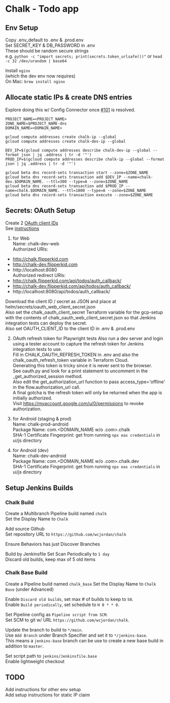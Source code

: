 # Chalk - Todo app

## Env Setup
Copy .env_default to .env & .prod.env  
Set SECRET_KEY & DB_PASSWORD in .env  
  These should be random secure strings  
  e.g. `python -c "import secrets; print(secrets.token_urlsafe())"`
  or `head -c 32 /dev/urandom | base64`
  
Install `nginx`  
(which the dev env now requires)  
On Mac: `brew install nginx`

## Allocate static IPs & create DNS entries
Explore doing this w/ Config Connector once [#101](https://github.com/GoogleCloudPlatform/k8s-config-connector/issues/101) is resolved.

```
PROJECT_NAME=<PROJECT_NAME>
ZONE_NAME=$PROJECT_NAME-dns
DOMAIN_NAME=<DOMAIN_NAME>

gcloud compute addresses create chalk-ip --global
gcloud compute addresses create chalk-dev-ip --global

DEV_IP=$(gcloud compute addresses describe chalk-dev-ip --global --format json | jq .address | tr -d '"')
PROD_IP=$(gcloud compute addresses describe chalk-ip --global --format json | jq .address | tr -d '"')

gcloud beta dns record-sets transaction start --zone=$ZONE_NAME
gcloud beta dns record-sets transaction add $DEV_IP --name=chalk-dev.$DOMAIN_NAME. --ttl=300 --type=A --zone=$ZONE_NAME
gcloud beta dns record-sets transaction add $PROD_IP --name=chalk.$DOMAIN_NAME. --ttl=1800 --type=A --zone=$ZONE_NAME
gcloud beta dns record-sets transaction execute --zone=$ZONE_NAME

```

## Secrets: OAuth Setup
Create 2 [OAuth client IDs](https://console.cloud.google.com/apis/credentials)  
See [instructions](https://docs.expo.dev/guides/authentication/#google)  

1) for Web  
Name: chalk-dev-web  
Authorized URIs:  
- http://chalk.flipperkid.com  
- http://chalk-dev.flipperkid.com  
- http://localhost:8080  
Authorized redirect URIs:   
- http://chalk.flipperkid.com/api/todos/auth_callback/  
- http://chalk-dev.flipperkid.com/api/todos/auth_callback/  
- http://localhost:8080/api/todos/auth_callback/  

Download the client ID / secret as JSON and place at helm/secrets/oauth_web_client_secret.json  
Also set the chalk_oauth_client_secret Terraform variable for the gcp-setup with the contents of chalk_oauth_web_client_secret.json so that Jenkins integration tests can deploy the secret.  
Also set OAUTH_CLIENT_ID to the client ID in .env & .prod.env

2) OAuth refresh token for Playwright tests
Also run a dev server and login using a tester account to capture the refresh token for Jenkins integration tests to use.  
Fill in CHALK_OAUTH_REFRESH_TOKEN in .env and also the chalk_oauth_refresh_token variable in Terraform Cloud.  
Generating this token is tricky since it is never sent to the browser.  
See oauth.py and look for a print statement to uncomment in the \_get_authorized_session method.  
Also edit the get_authorization_url function to pass access_type='offline' in the flow.authorization_url call.  
A final gotcha is the refresh token will only be returned when the app is initially authorized.  
Visit https://myaccount.google.com/u/0/permissions to revoke authorization.  

3) for Android (staging & prod)  
Name: chalk-prod-android  
Package Name: com.<DOMAIN_NAME w/o .com>.chalk  
SHA-1 Certificate Fingerprint: get from running `npx eas credentials` in ui/js directory  

4) for Android (dev)  
Name: chalk-dev-android  
Package Name: com.<DOMAIN_NAME w/o .com>.chalk.dev  
SHA-1 Certificate Fingerprint: get from running `npx eas credentials` in ui/js directory  

## Setup Jenkins Builds
### Chalk Build
Create a Multibranch Pipeline build named `chalk`  
Set the Display Name to `Chalk`

Add source Github  
Set repository URL to `https://github.com/wcjordan/chalk`  

Ensure Behaviors has just Discover Branches  

Build by Jenkinsfile
Set Scan Periodically to `1 day`  
Discard old builds, keep max of 5 old items  

### Chalk Base Build
Create a Pipeline build named `chalk_base`
Set the Display Name to `Chalk Base` (under Advanced)

Enable `Discard old builds`, set max # of builds to keep to `50`.  
Enable `Build periodically`, set schedule to `H 0 * * 0`.  

Set Pipeline config as `Pipeline script from SCM`.  
Set SCM to git w/ URL `https://github.com/wcjordan/chalk`.  

Update the branch to build to `*/main`.  
Use `Add Branch` under Branch Specifier and set it to `*/jenkins-base`.  
This means a `jenkins-base` branch can be use to create a new base build in addition to `master`.  

Set script path to `jenkins/Jenkinsfile.base`  
Enable lightweight checkout  

## TODO
Add instructions for other env setup  
Add setup instructions for static IP claim  
